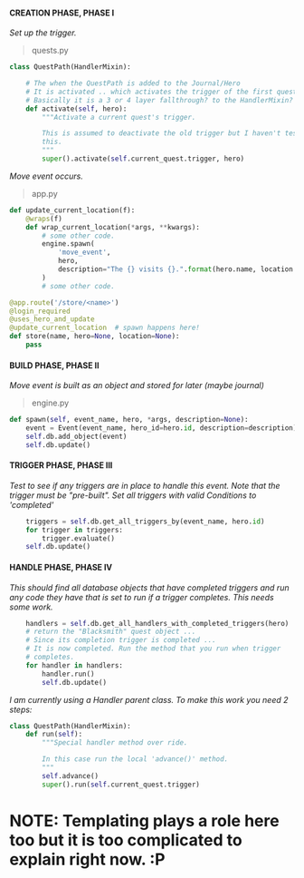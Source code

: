 #### CREATION PHASE, PHASE I
_Set up the trigger._
> quests.py
```python
class QuestPath(HandlerMixin):

    # The when the QuestPath is added to the Journal/Hero
    # It is activated .. which activates the trigger of the first quest.
    # Basically it is a 3 or 4 layer fallthrough? to the HandlerMixin?
    def activate(self, hero):
        """Activate a current quest's trigger.

        This is assumed to deactivate the old trigger but I haven't tested
        this.
        """
        super().activate(self.current_quest.trigger, hero)
```
_Move event occurs._
> app.py
```python
def update_current_location(f):
    @wraps(f)
    def wrap_current_location(*args, **kwargs):
        # some other code.
        engine.spawn(
            'move_event',
            hero,
            description="The {} visits {}.".format(hero.name, location.url)
        )
        # some other code.

@app.route('/store/<name>')
@login_required
@uses_hero_and_update
@update_current_location  # spawn happens here!
def store(name, hero=None, location=None):
    pass
```

#### BUILD PHASE, PHASE II
_Move event is built as an object and stored for later (maybe journal)_
> engine.py
```python
def spawn(self, event_name, hero, *args, description=None):
    event = Event(event_name, hero_id=hero.id, description=description)
    self.db.add_object(event)
    self.db.update()
```

#### TRIGGER PHASE, PHASE III
_Test to see if any triggers are in place to handle this event. Note that the trigger must be "pre-built". Set all triggers with valid Conditions to 'completed'_
```python
    triggers = self.db.get_all_triggers_by(event_name, hero.id)
    for trigger in triggers:
        trigger.evaluate()
    self.db.update()
```

#### HANDLE PHASE, PHASE IV
_This should find all database objects that have completed triggers and run any code they have that is set to run if a trigger completes. This needs some work._
```python
    handlers = self.db.get_all_handlers_with_completed_triggers(hero)
    # return the "Blacksmith" quest object ...
    # Since its completion trigger is completed ...
    # It is now completed. Run the method that you run when trigger
    # completes.
    for handler in handlers:
        handler.run()
        self.db.update()
```

_I am currently using a Handler parent class. To make this work you need
2 steps:_
```python
class QuestPath(HandlerMixin):
    def run(self):
        """Special handler method over ride.

        In this case run the local 'advance()' method.
        """
        self.advance()
        super().run(self.current_quest.trigger)
```


# NOTE: Templating plays a role here too but it is too complicated to explain right now. :P




